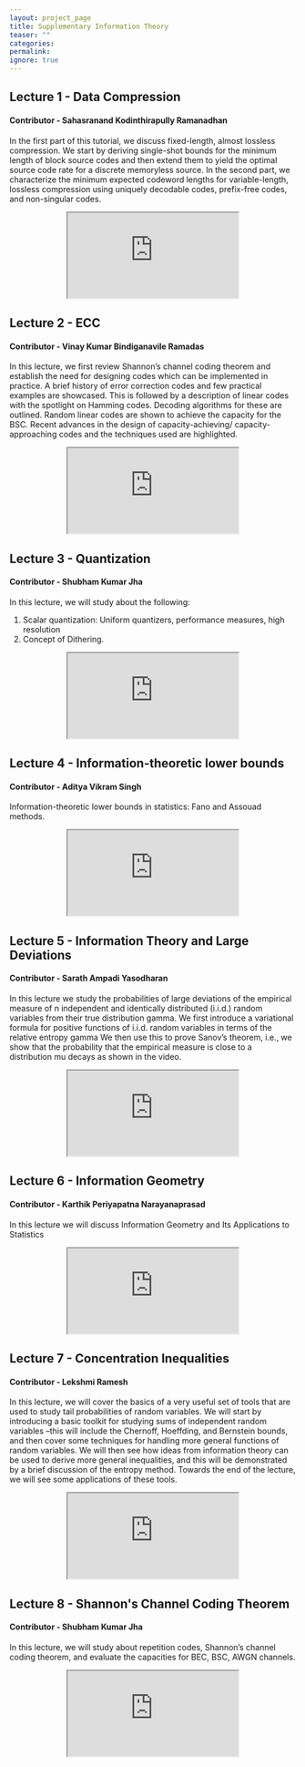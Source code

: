 ```yaml
---
layout: project_page
title: Supplementary Information Theory
teaser: ""
categories:
permalink: 
ignore: true 
---
```



## Lecture 1 - Data Compression
#### Contributor - Sahasranand Kodinthirapully Ramanadhan

In the first part of this tutorial, we discuss fixed-length, almost lossless compression. We start by deriving single-shot bounds for the minimum length of block source codes and then extend them to yield the optimal source code rate for a discrete memoryless source. In the second part, we characterize the minimum expected codeword lengths for variable-length, lossless compression using uniquely decodable codes, prefix-free codes, and non-singular codes.
<div class="container-fluid" align=center>
<div class="ratio ratio-16x9">
  <iframe src="https://www.youtube.com/embed/5Ypu8cWyXqU" title="Lecture 1 - Data Compression" allow="accelerometer; autoplay; clipboard-write; encrypted-media; gyroscope; picture-in-picture; web-share" allowfullscreen></iframe>
</div>
</div>

## Lecture 2 - ECC
#### Contributor - Vinay Kumar Bindiganavile Ramadas

In this lecture, we first review Shannon’s channel coding theorem and establish the need for designing codes which can be implemented in practice. A brief history of error correction codes and few practical examples are showcased. This is followed by a description of linear codes with the spotlight on Hamming codes. Decoding algorithms for these are outlined. Random linear codes are shown to achieve the capacity for the BSC. Recent advances in the design of capacity-achieving/ capacity-approaching codes and the techniques used are highlighted.
<div class="container-fluid" align=center>
<div class="ratio ratio-16x9">
  <iframe src="https://www.youtube.com/embed/h_FP6haDrvM" title="Lecture 2 - ECC" allow="accelerometer; autoplay; clipboard-write; encrypted-media; gyroscope; picture-in-picture; web-share" allowfullscreen></iframe>
</div>
</div>

## Lecture 3 - Quantization
#### Contributor - Shubham Kumar Jha

In this lecture, we will study about the following:

1. Scalar quantization: Uniform quantizers, performance measures, high resolution
2. Concept of Dithering.
<div class="container-fluid" align=center>
<div class="ratio ratio-16x9">
  <iframe src="https://www.youtube.com/embed/8yjGxdEopVE" title="Lecture 3 - Quantization" allow="accelerometer; autoplay; clipboard-write; encrypted-media; gyroscope; picture-in-picture; web-share" allowfullscreen></iframe>
</div>
</div>

## Lecture 4 - Information-theoretic lower bounds
#### Contributor - Aditya Vikram Singh

Information-theoretic lower bounds in statistics: Fano and Assouad methods.
<div class="container-fluid" align=center>
<div class="ratio ratio-16x9">
  <iframe src="https://www.youtube.com/embed/F9ybX5ve7Ys" title="Lecture 4 - Information-theoretic lower bounds" allow="accelerometer; autoplay; clipboard-write; encrypted-media; gyroscope; picture-in-picture; web-share" allowfullscreen></iframe>
</div>
</div>

## Lecture 5 - Information Theory and Large Deviations
#### Contributor - Sarath Ampadi Yasodharan

In this lecture we study the probabilities of large deviations of the empirical measure of n independent and identically distributed (i.i.d.) random variables from their true distribution gamma. We first introduce a variational formula for positive functions of i.i.d. random variables in terms of the relative entropy gamma We then use this to prove Sanov’s theorem, i.e., we show that the probability that the empirical measure is close to a distribution mu decays as shown in the video.
<div class="container-fluid" align=center>
<div class="ratio ratio-16x9">
  <iframe src="https://www.youtube.com/embed/UGmnmR5lFuM" title="Lecture 5 - Information Theory and Large Deviations" allow="accelerometer; autoplay; clipboard-write; encrypted-media; gyroscope; picture-in-picture; web-share" allowfullscreen></iframe>
</div>
</div>

## Lecture 6 - Information Geometry
#### Contributor - Karthik Periyapatna Narayanaprasad

In this lecture we will discuss Information Geometry and Its Applications to Statistics
<div class="container-fluid" align=center>
<div class="ratio ratio-16x9">
  <iframe src="https://www.youtube.com/embed/CdPRIGeHuEk" title="Lecture 6 - Information Geometry" allow="accelerometer; autoplay; clipboard-write; encrypted-media; gyroscope; picture-in-picture; web-share" allowfullscreen></iframe>
</div>
</div>

## Lecture 7 - Concentration Inequalities
#### Contributor - Lekshmi Ramesh

In this lecture, we will cover the basics of a very useful set of tools that are used to study tail probabilities of random variables. We will start by introducing a basic toolkit for studying sums of independent random variables –this will include the Chernoff, Hoeffding, and Bernstein bounds, and then cover some techniques for handling more general functions of random variables. We will then see how ideas from information theory can be used to derive more general inequalities, and this will be demonstrated by a brief discussion of the entropy method. Towards the end of the lecture, we will see some applications of these tools.
<div class="container-fluid" align=center>
<div class="ratio ratio-16x9">
  <iframe src="https://www.youtube.com/embed/wOfTC0yzTxo" title="Lecture 7 - Concentration Inequalities" allow="accelerometer; autoplay; clipboard-write; encrypted-media; gyroscope; picture-in-picture; web-share" allowfullscreen></iframe>
</div>
</div>

## Lecture 8 - Shannon's Channel Coding Theorem
#### Contributor - Shubham Kumar Jha

In this lecture, we will study about repetition codes, Shannon’s channel coding theorem, and evaluate the capacities for BEC, BSC, AWGN channels.
<div class="container-fluid" align=center>
<div class="ratio ratio-16x9">
  <iframe src="https://www.youtube.com/embed/gzMrpCCQ0cs" title="Lecture 8 - Shannon's Channel Coding Theorem" allow="accelerometer; autoplay; clipboard-write; encrypted-media; gyroscope; picture-in-picture; web-share" allowfullscreen></iframe>
</div>
</div>
